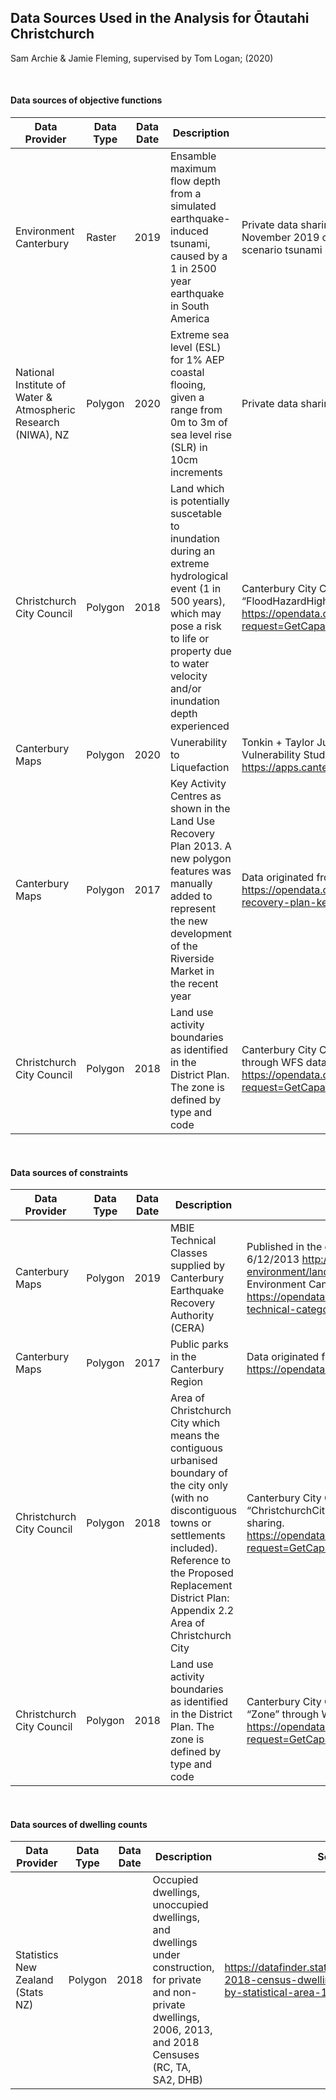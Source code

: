 ## Data Sources Used in the Analysis for Ōtautahi Christchurch

Sam Archie & Jamie Fleming, supervised by Tom Logan; (2020)

<br>

#### Data sources of objective functions

| Data Provider | Data Type | Data Date | Description| Source |
|---------------|-----------|-----------|------------|--------|
|Environment Canterbury| Raster| 2019|Ensamble maximum flow depth from a simulated earthquake-induced tsunami, caused by a 1 in 2500 year earthquake in South America| Private data sharing agreement with Environment Canterbury, from November 2019 consultancy report by GNS Science titled “Multiple scenario tsunami modelling for Canterbury"|
|National Institute of Water & Atmospheric Research (NIWA), NZ| Polygon | 2020| Extreme sea level (ESL) for 1% AEP coastal flooing, given a range from 0m to 3m of sea level rise (SLR) in 10cm increments| Private data sharing agreement|
| Christchurch City Council | Polygon | 2018 | Land which is potentially suscetable to inundation during an extreme hydrological event (1 in 500 years), which may pose a risk to life or property due to water velocity and/or inundation depth experienced | Canterbury City Council Geospatial Public Portal. Layer: “FloodHazardHigh” through WFS dataset sharing <https://opendata.ccc.govt.nz/DistrictPlan/service.svc/get?request=GetCapabilities&service=WFS> |
|Canterbury Maps| Polygon | 2020 | Vunerability to Liquefaction | Tonkin + Taylor July 2020 report titled “Christchurch Liquefaction Vulnerability Study”. https://apps.canterburymaps.govt.nz/ChristchurchLiquefactionViewer |
|Canterbury Maps| Polygon | 2017 | Key Activity Centres as shown in the Land Use Recovery Plan 2013. A new polygon features was manually added to represent the new development of the Riverside Market in the recent year | Data originated from Enivronment Canterbury. https://opendata.canterburymaps.govt.nz/datasets/land-use-recovery-plan-key-activity-centres |
| Christchurch City Council | Polygon | 2018 | Land use activity boundaries as identified in the District Plan. The zone is defined by type and code | Canterbury City Council Geospatial Public Portal. Layer: “Zone” through WFS dataset sharing https://opendata.ccc.govt.nz/DistrictPlan/service.svc/get?request=GetCapabilities&service=WFS |

<br>

#### Data sources of constraints

| Data Provider | Data Type | Data Date | Description| Source |
|---------------|-----------|-----------|------------|--------|
| Canterbury Maps | Polygon | 2019 | MBIE Technical Classes supplied by Canterbury Earthquake Recovery Authority (CERA) | Published in the gazetted Land Use Recovery Plan 6/12/2013 http://cera.govt.nz/recovery-strategy/built-environment/land-use-recovery-plan and republished by Environment Canterbury at https://opendata.canterburymaps.govt.nz/datasets/mbie-technical-categories |
| Canterbury Maps | Polygon | 2017 | Public parks in the Canterbury Region | Data originated from Enivronment Canterbury. https://opendata.canterburymaps.govt.nz/datasets/parks |
| Christchurch City Council | Polygon | 2018 | Area of Christchurch City which means the contiguous urbanised boundary of the city only (with no discontiguous towns or settlements included). Reference to the Proposed Replacement District Plan: Appendix 2.2 Area of Christchurch City | Canterbury City Council Geospatial Public Portal. Layer: “ChristchurchCityUrbanExtent” through WFS dataset sharing. https://opendata.ccc.govt.nz/DistrictPlan/service.svc/get?request=GetCapabilities&service=WFS |
| Christchurch City Council | Polygon | 2018 | Land use activity boundaries as identified in the District Plan. The zone is defined by type and code | Canterbury City Council Geospatial Public Portal. Layer: “Zone” through WFS dataset sharing https://opendata.ccc.govt.nz/DistrictPlan/service.svc/get?request=GetCapabilities&service=WFS |

<br>

#### Data sources of dwelling counts
| Data Provider | Data Type | Data Date | Description| Source |
|---------------|-----------|-----------|------------|--------|
|Statistics New Zealand (Stats NZ) | Polygon | 2018 | Occupied dwellings, unoccupied dwellings, and dwellings under construction, for private and non-private dwellings, 2006, 2013, and 2018 Censuses (RC, TA, SA2, DHB) | https://datafinder.stats.govt.nz/layer/104628-2018-census-dwelling-total-new-zealand-by-statistical-area-1/metadata/ |
